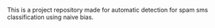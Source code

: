 This is a project repository made for automatic detection for spam sms classification using naive bias.
